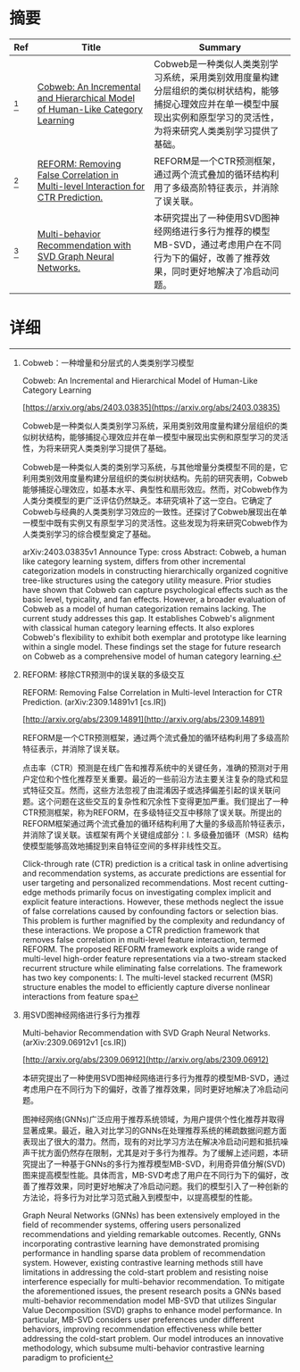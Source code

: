 # 摘要

| Ref | Title | Summary |
| --- | --- | --- |
| [^1] | [Cobweb: An Incremental and Hierarchical Model of Human-Like Category Learning](https://arxiv.org/abs/2403.03835) | Cobweb是一种类似人类类别学习系统，采用类别效用度量构建分层组织的类似树状结构，能够捕捉心理效应并在单一模型中展现出实例和原型学习的灵活性，为将来研究人类类别学习提供了基础。 |
| [^2] | [REFORM: Removing False Correlation in Multi-level Interaction for CTR Prediction.](http://arxiv.org/abs/2309.14891) | REFORM是一个CTR预测框架，通过两个流式叠加的循环结构利用了多级高阶特征表示，并消除了误关联。 |
| [^3] | [Multi-behavior Recommendation with SVD Graph Neural Networks.](http://arxiv.org/abs/2309.06912) | 本研究提出了一种使用SVD图神经网络进行多行为推荐的模型MB-SVD，通过考虑用户在不同行为下的偏好，改善了推荐效果，同时更好地解决了冷启动问题。 |

# 详细

[^1]: Cobweb：一种增量和分层式的人类类别学习模型

    Cobweb: An Incremental and Hierarchical Model of Human-Like Category Learning

    [https://arxiv.org/abs/2403.03835](https://arxiv.org/abs/2403.03835)

    Cobweb是一种类似人类类别学习系统，采用类别效用度量构建分层组织的类似树状结构，能够捕捉心理效应并在单一模型中展现出实例和原型学习的灵活性，为将来研究人类类别学习提供了基础。

    

    Cobweb是一种类似人类的类别学习系统，与其他增量分类模型不同的是，它利用类别效用度量构建分层组织的类似树状结构。先前的研究表明，Cobweb能够捕捉心理效应，如基本水平、典型性和扇形效应。然而，对Cobweb作为人类分类模型的更广泛评估仍然缺乏。本研究填补了这一空白。它确定了Cobweb与经典的人类类别学习效应的一致性。还探讨了Cobweb展现出在单一模型中既有实例又有原型学习的灵活性。这些发现为将来研究Cobweb作为人类类别学习的综合模型奠定了基础。

    arXiv:2403.03835v1 Announce Type: cross  Abstract: Cobweb, a human like category learning system, differs from other incremental categorization models in constructing hierarchically organized cognitive tree-like structures using the category utility measure. Prior studies have shown that Cobweb can capture psychological effects such as the basic level, typicality, and fan effects. However, a broader evaluation of Cobweb as a model of human categorization remains lacking. The current study addresses this gap. It establishes Cobweb's alignment with classical human category learning effects. It also explores Cobweb's flexibility to exhibit both exemplar and prototype like learning within a single model. These findings set the stage for future research on Cobweb as a comprehensive model of human category learning.
    
[^2]: REFORM: 移除CTR预测中的误关联的多级交互

    REFORM: Removing False Correlation in Multi-level Interaction for CTR Prediction. (arXiv:2309.14891v1 [cs.IR])

    [http://arxiv.org/abs/2309.14891](http://arxiv.org/abs/2309.14891)

    REFORM是一个CTR预测框架，通过两个流式叠加的循环结构利用了多级高阶特征表示，并消除了误关联。

    

    点击率（CTR）预测是在线广告和推荐系统中的关键任务，准确的预测对于用户定位和个性化推荐至关重要。最近的一些前沿方法主要关注复杂的隐式和显式特征交互。然而，这些方法忽视了由混淆因子或选择偏差引起的误关联问题。这个问题在这些交互的复杂性和冗余性下变得更加严重。我们提出了一种CTR预测框架，称为REFORM，在多级特征交互中移除了误关联。所提出的REFORM框架通过两个流式叠加的循环结构利用了大量的多级高阶特征表示，并消除了误关联。该框架有两个关键组成部分：I. 多级叠加循环（MSR）结构使模型能够高效地捕捉到来自特征空间的多样非线性交互。

    Click-through rate (CTR) prediction is a critical task in online advertising and recommendation systems, as accurate predictions are essential for user targeting and personalized recommendations. Most recent cutting-edge methods primarily focus on investigating complex implicit and explicit feature interactions. However, these methods neglect the issue of false correlations caused by confounding factors or selection bias. This problem is further magnified by the complexity and redundancy of these interactions. We propose a CTR prediction framework that removes false correlation in multi-level feature interaction, termed REFORM. The proposed REFORM framework exploits a wide range of multi-level high-order feature representations via a two-stream stacked recurrent structure while eliminating false correlations. The framework has two key components: I. The multi-level stacked recurrent (MSR) structure enables the model to efficiently capture diverse nonlinear interactions from feature spa
    
[^3]: 用SVD图神经网络进行多行为推荐

    Multi-behavior Recommendation with SVD Graph Neural Networks. (arXiv:2309.06912v1 [cs.IR])

    [http://arxiv.org/abs/2309.06912](http://arxiv.org/abs/2309.06912)

    本研究提出了一种使用SVD图神经网络进行多行为推荐的模型MB-SVD，通过考虑用户在不同行为下的偏好，改善了推荐效果，同时更好地解决了冷启动问题。

    

    图神经网络(GNNs)广泛应用于推荐系统领域，为用户提供个性化推荐并取得显著成果。最近，融入对比学习的GNNs在处理推荐系统的稀疏数据问题方面表现出了很大的潜力。然而，现有的对比学习方法在解决冷启动问题和抵抗噪声干扰方面仍然存在限制，尤其是对于多行为推荐。为了缓解上述问题，本研究提出了一种基于GNNs的多行为推荐模型MB-SVD，利用奇异值分解(SVD)图来提高模型性能。具体而言，MB-SVD考虑了用户在不同行为下的偏好，改善了推荐效果，同时更好地解决了冷启动问题。我们的模型引入了一种创新的方法论，将多行为对比学习范式融入到模型中，以提高模型的性能。

    Graph Neural Networks (GNNs) has been extensively employed in the field of recommender systems, offering users personalized recommendations and yielding remarkable outcomes. Recently, GNNs incorporating contrastive learning have demonstrated promising performance in handling sparse data problem of recommendation system. However, existing contrastive learning methods still have limitations in addressing the cold-start problem and resisting noise interference especially for multi-behavior recommendation. To mitigate the aforementioned issues, the present research posits a GNNs based multi-behavior recommendation model MB-SVD that utilizes Singular Value Decomposition (SVD) graphs to enhance model performance. In particular, MB-SVD considers user preferences under different behaviors, improving recommendation effectiveness while better addressing the cold-start problem. Our model introduces an innovative methodology, which subsume multi-behavior contrastive learning paradigm to proficient
    

